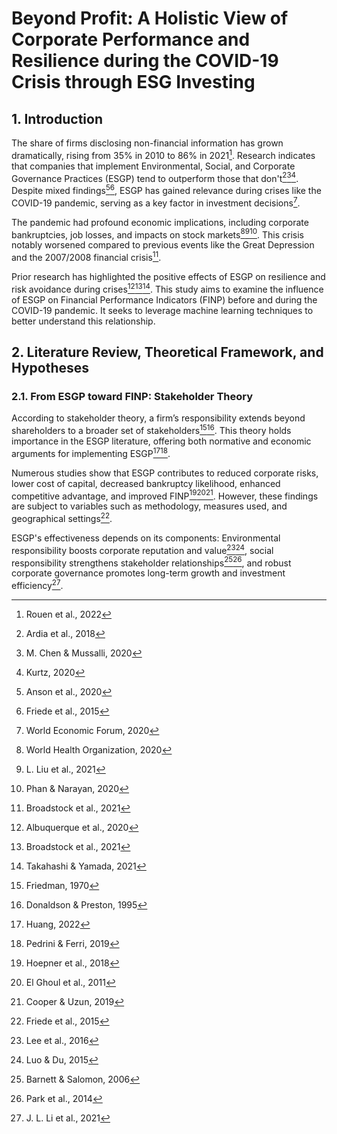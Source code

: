 # Beyond Profit: A Holistic View of Corporate Performance and Resilience during the COVID-19 Crisis through ESG Investing

## 1. Introduction

The share of firms disclosing non-financial information has grown dramatically, rising from 35% in 2010 to 86% in 2021[^1^]. Research indicates that companies that implement Environmental, Social, and Corporate Governance Practices (ESGP) tend to outperform those that don't[^2^][^3^][^4^]. Despite mixed findings[^5^][^6^], ESGP has gained relevance during crises like the COVID-19 pandemic, serving as a key factor in investment decisions[^7^].

The pandemic had profound economic implications, including corporate bankruptcies, job losses, and impacts on stock markets[^8^][^9^][^10^]. This crisis notably worsened compared to previous events like the Great Depression and the 2007/2008 financial crisis[^11^].

Prior research has highlighted the positive effects of ESGP on resilience and risk avoidance during crises[^12^][^13^][^14^]. This study aims to examine the influence of ESGP on Financial Performance Indicators (FINP) before and during the COVID-19 pandemic. It seeks to leverage machine learning techniques to better understand this relationship.

## 2. Literature Review, Theoretical Framework, and Hypotheses

### 2.1. From ESGP toward FINP: Stakeholder Theory

According to stakeholder theory, a firm’s responsibility extends beyond shareholders to a broader set of stakeholders[^15^][^16^]. This theory holds importance in the ESGP literature, offering both normative and economic arguments for implementing ESGP[^17^][^18^].

Numerous studies show that ESGP contributes to reduced corporate risks, lower cost of capital, decreased bankruptcy likelihood, enhanced competitive advantage, and improved FINP[^19^][^20^][^21^]. However, these findings are subject to variables such as methodology, measures used, and geographical settings[^22^].

ESGP's effectiveness depends on its components: Environmental responsibility boosts corporate reputation and value[^23^][^24^], social responsibility strengthens stakeholder relationships[^25^][^26^], and robust corporate governance promotes long-term growth and investment efficiency[^27^].

<!-- References -->

[^1^]: Rouen et al., 2022
[^2^]: Ardia et al., 2018
[^3^]: M. Chen & Mussalli, 2020
[^4^]: Kurtz, 2020
[^5^]: Anson et al., 2020
[^6^]: Friede et al., 2015
[^7^]: World Economic Forum, 2020
[^8^]: World Health Organization, 2020
[^9^]: L. Liu et al., 2021
[^10^]: Phan & Narayan, 2020
[^11^]: Broadstock et al., 2021
[^12^]: Albuquerque et al., 2020
[^13^]: Broadstock et al., 2021
[^14^]: Takahashi & Yamada, 2021
[^15^]: Friedman, 1970
[^16^]: Donaldson & Preston, 1995
[^17^]: Huang, 2022
[^18^]: Pedrini & Ferri, 2019
[^19^]: Hoepner et al., 2018
[^20^]: El Ghoul et al., 2011
[^21^]: Cooper & Uzun, 2019
[^22^]: Friede et al., 2015
[^23^]: Lee et al., 2016
[^24^]: Luo & Du, 2015
[^25^]: Barnett & Salomon, 2006
[^26^]: Park et al., 2014
[^27^]: J. L. Li et al., 2021
